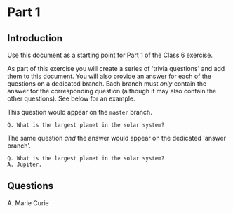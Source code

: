 # Part 1

## Introduction
Use this document as a starting point for Part 1 of the Class 6 exercise.

As part of this exercise you will create a series of 'trivia questions' and add them to this document. You will also provide an answer for each of the questions on a dedicated branch. Each branch must *only* contain the answer for the corresponding question (although it may also contain the other questions). See below for an example.

This question would appear on the `master` branch.
```
Q. What is the largest planet in the solar system?
```

The same question *and* the answer would appear on the dedicated 'answer branch'.
```
Q. What is the largest planet in the solar system?
A. Jupiter.
```

## Questions
A. Marie Curie